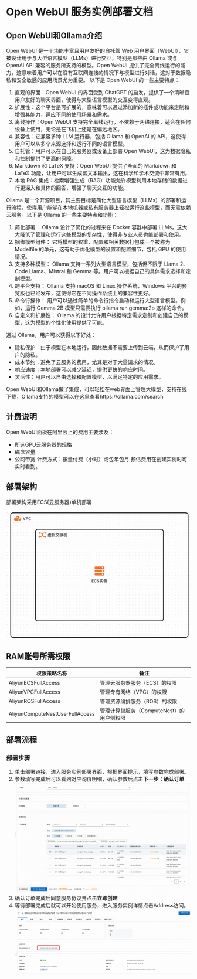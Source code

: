 # Open WebUI 服务实例部署文档

## Open WebUI和Ollama介绍

Open WebUI 是一个功能丰富且用户友好的自托管 Web 用户界面（WebUI），它被设计用于与大型语言模型（LLMs）进行交互，特别是那些由 Ollama 或与 OpenAI API 兼容的服务所支持的模型。Open WebUI 提供了完全离线运行的能力，这意味着用户可以在没有互联网连接的情况下与模型进行对话，这对于数据隐私和安全敏感的应用场景尤为重要。
以下是 Open WebUI 的一些主要特点：
1. 直观的界面：Open WebUI 的界面受到 ChatGPT 的启发，提供了一个清晰且用户友好的聊天界面，使得与大型语言模型的交互变得直观。
2. 扩展性：这个平台是可扩展的，意味着可以通过添加新的插件或功能来定制和增强其能力，适应不同的使用场景和需求。
3. 离线操作：Open WebUI 支持完全离线运行，不依赖于网络连接，适合在任何设备上使用，无论是在飞机上还是在偏远地区。
4. 兼容性：它兼容多种 LLM 运行器，包括 Ollama 和 OpenAI 的 API，这使得用户可以从多个来源选择和运行不同的语言模型。
5. 自托管：用户可以在自己的服务器或设备上部署 Open WebUI，这为数据隐私和控制提供了更高的保障。
6. Markdown 和 LaTeX 支持：Open WebUI 提供了全面的 Markdown 和 LaTeX 功能，让用户可以生成富文本输出，这在科学和学术交流中非常有用。
7. 本地 RAG 集成：检索增强生成（RAG）功能允许模型利用本地存储的数据进行更深入和具体的回答，增强了聊天交互的功能。

Ollama 是一个开源项目，其主要目标是简化大型语言模型（LLMs）的部署和运行流程，使得用户能够在本地机器或私有服务器上轻松运行这些模型，而无需依赖云服务。以下是 Ollama 的一些主要特点和功能：
1. 简化部署： Ollama 设计了简化的过程来在 Docker 容器中部署 LLMs，这大大降低了管理和运行这些模型的复杂性，使得非专业人员也能部署和使用。
2. 捆绑模型组件： 它将模型的权重、配置和相关数据打包成一个被称为 Modelfile 的单元，这有助于优化模型的设置和配置细节，包括 GPU 的使用情况。
3. 支持多种模型： Ollama 支持一系列大型语言模型，包括但不限于 Llama 2、Code Llama、Mistral 和 Gemma 等。用户可以根据自己的具体需求选择和定制模型。
4. 跨平台支持： Ollama 支持 macOS 和 Linux 操作系统，Windows 平台的预览版也已经发布，这使得它在不同操作系统上的兼容性更好。
5. 命令行操作： 用户可以通过简单的命令行指令启动和运行大型语言模型。例如，运行 Gemma 2B 模型只需要执行 ollama run gemma:2b 这样的命令。
6. 自定义和扩展性： Ollama 的设计允许用户根据特定需求定制和创建自己的模型，这为模型的个性化使用提供了可能。


通过 Ollama，用户可以获得以下好处：
* 隐私保护：由于模型在本地运行，因此数据不需要上传到云端，从而保护了用户的隐私。
* 成本节约：避免了云服务的费用，尤其是对于大量请求的情况。
* 响应速度：本地部署可以减少延迟，提供更快的响应时间。
* 灵活性：用户可以自由选择和配置模型，以满足特定的应用需求。

Open WebUI和Ollama做了集成，可以轻松在web界面上管理大模型，支持在线下载，Ollama支持的模型可以在这里查看https://ollama.com/search

## 计费说明
Open WebUI面板在阿里云上的费用主要涉及：
* 所选GPU云服务器的规格
* 磁盘容量
* 公网带宽
计费方式：按量付费（小时）或包年包月
预估费用在创建实例时可实时看到。

## 部署架构

部署架构采用ECS(云服务器)单机部署

![architecture_ecs_single.png](architecture_ecs_single.png)

## RAM账号所需权限

| 权限策略名称                          | 备注                     |
|---------------------------------|------------------------|
| AliyunECSFullAccess             | 管理云服务器服务（ECS）的权限       |
| AliyunVPCFullAccess             | 管理专有网络（VPC）的权限         |
| AliyunROSFullAccess             | 管理资源编排服务（ROS）的权限       |
| AliyunComputeNestUserFullAccess | 管理计算巢服务（ComputeNest）的用户侧权限 |


## 部署流程

### 部署步骤


1. 单击部署链接，进入服务实例部署界面，根据界面提示，填写参数完成部署。
2. 参数填写完成后可以看到对应询价明细，确认参数后点击**下一步：确认订单**
![deploy.png](deploy.png)
3. 确认订单完成后同意服务协议并点击**立即创建**
4. 等待部署完成后就可以开始使用服务，进入服务实例详情点击Address访问。
![result.png](result.png)


